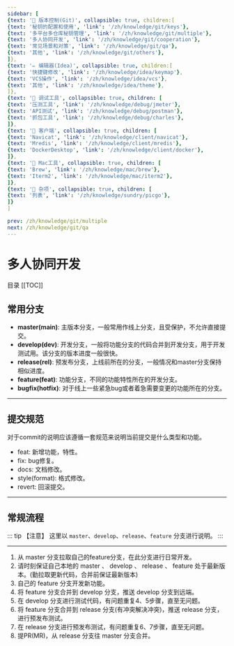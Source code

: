 ```yaml
---
sidebar: [
{text: '🚩 版本控制(Git)', collapsible: true, children:[
{text: '秘钥的配置和使用', 'link': '/zh/knowledge/git/keys'},
{text: '多平台多仓库秘钥管理', 'link': '/zh/knowledge/git/multiple'},
{text: '多人协同开发', 'link': '/zh/knowledge/git/cooperation'},
{text: '常见场景和对策', 'link': '/zh/knowledge/git/qa'},
{text: '其他', 'link': '/zh/knowledge/git/others'},
]},
{text: '✏️ 编辑器(Idea)', collapsible: true, children:[
{text: '快捷键修改', 'link': '/zh/knowledge/idea/keymap'},
{text: 'VCS操作', 'link': '/zh/knowledge/idea/vcs'},
{text: '其他', 'link': '/zh/knowledge/idea/theme'},
]},
{text: '🎁 调试工具', collapsible: true, children: [
{text: '压测工具', 'link': '/zh/knowledge/debug/jmeter'},
{text: 'API测试', 'link': '/zh/knowledge/debug/postman'},
{text: '抓包工具', 'link': '/zh/knowledge/debug/charles'},
]},
{text: '🔭 客户端', collapsible: true, children: [
{text: 'Navicat', 'link': '/zh/knowledge/client/navicat'},
{text: 'Mredis', 'link': '/zh/knowledge/client/mredis'},
{text: 'DockerDesktop', 'link': '/zh/knowledge/client/docker'},
]},
{text: '🍎 Mac工具', collapsible: true, children: [
{text: 'Brew', 'link': '/zh/knowledge/mac/brew'},
{text: 'Iterm2', 'link': '/zh/knowledge/mac/iterm2'},
]},
{text: '🌈 杂项', collapsible: true, children: [
{text: '列表', 'link': '/zh/knowledge/sundry/picgo'},
]}
]

prev: /zh/knowledge/git/multiple
next: /zh/knowledge/git/qa
---
```


# 多人协同开发

目录
[[TOC]]

## 常用分支

- **master(main)**: 主版本分支，一般常用作线上分支，且受保护，不允许直接提交。
- **develop(dev)**: 开发分支，一般将功能分支的代码合并到开发分支，用于开发测试用。该分支的版本进度一般很快。
- **release(rel)**: 预发布分支，上线前所在的分支，一般情况和master分支保持相似进度。
- **feature(feat)**: 功能分支，不同的功能特性所在的开发分支。
- **bugfix(hotfix)**: 对于线上一些紧急bug或者着急需要变更的功能所在的分支。

---

## 提交规范

对于commit的说明应该遵循一套规范来说明当前提交是什么类型和功能。

- feat: 新增功能，特性。
- fix: bug修复。
- docs: 文档修改。
- style(format): 格式修改。
- revert: 回滚提交。

---

## 常规流程

::: tip 【注意】
这里以 `master`、`develop`、`release`、`feature` 分支进行说明。
:::

---

1. 从 master 分支拉取自己的feature分支，在此分支进行日常开发。
2. 请时刻保证自己本地的 master 、 develop 、 release 、 feature 处于最新版本。(勤拉取更新代码，合并前保证最新版本)
3. 自己的 feature 分支开发新功能。
4. 将 feature 分支合并到 develop 分支，推送 develop 分支到远端。
5. 在 develop 分支进行测试代码，有问题重复4、5步骤，直至无问题。
6. 将 feature 分支合并到 release 分支(有冲突解决冲突)，推送 release 分支，进行预发布测试。
7. 在 release 分支进行预发布测试，有问题重复6、7步骤，直至无问题。
8. 提PR(MR)，从 release 分支往 master 分支合并。
